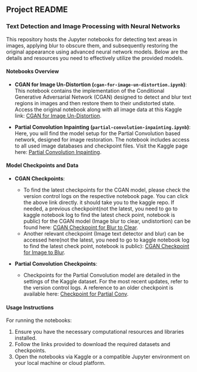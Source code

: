 ## Project README

### Text Detection and Image Processing with Neural Networks

This repository hosts the Jupyter notebooks for detecting text areas in images, applying blur to obscure them, and subsequently restoring the original appearance using advanced neural network models. Below are the details and resources you need to effectively utilize the provided models.

#### Notebooks Overview

- **CGAN for Image Un-Distortion (`cgan-for-image-un-distortion.ipynb`)**: This notebook contains the implementation of the Conditional Generative Adversarial Network (CGAN) designed to detect and blur text regions in images and then restore them to their undistorted state. Access the original notebook along with all image data at this Kaggle link: [CGAN for Image Un-Distortion](https://www.kaggle.com/code/erkangdeermusik/cgan-for-image-un-distortion).

- **Partial Convolution Inpainting (`partial-convolution-inpainting.ipynb`)**: Here, you will find the model setup for the Partial Convolution based network, designed for image restoration. The notebook includes access to all used image databases and checkpoint files. Visit the Kaggle page here: [Partial Convolution Inpainting](https://www.kaggle.com/code/erkangxia/partial-convolution-inpainting).

#### Model Checkpoints and Data

- **CGAN Checkpoints**:
  - To find the latest checkpoints for the CGAN model, please check the version control logs on the respective notebook page. You can click the above link directly. it should take you to the kaggle repo.  If needed, a previous checkpoint(not the latest, you need to go to kaggle notebook log to find the latest check point, notebook is public) for the CGAN model (Image blur to clear, undistortion) can be found here: [CGAN Checkpoint for Blur to Clear](https://www.kaggle.com/datasets/erkangdeermusik/checkpointforcganblurtoclear).
  - Another relevant checkpoint (Image text detector and blur) can be accessed here(not the latest, you need to go to kaggle notebook log to find the latest check point, notebook is public): [CGAN Checkpoint for Image to Blur](https://www.kaggle.com/datasets/erkangxianyu/checkpointforcganwithwhite/data).

- **Partial Convolution Checkpoints**:
  - Checkpoints for the Partial Convolution model are detailed in the settings of the Kaggle dataset. For the most recent updates, refer to the version control logs. A reference to an older checkpoint is available here: [Checkpoint for Partial Conv](https://www.kaggle.com/datasets/erkangxia/checkpoint-for-patialconv100/settings).

#### Usage Instructions

For running the notebooks:
1. Ensure you have the necessary computational resources and libraries installed.
2. Follow the links provided to download the required datasets and checkpoints.
3. Open the notebooks via Kaggle or a compatible Jupyter environment on your local machine or cloud platform.

